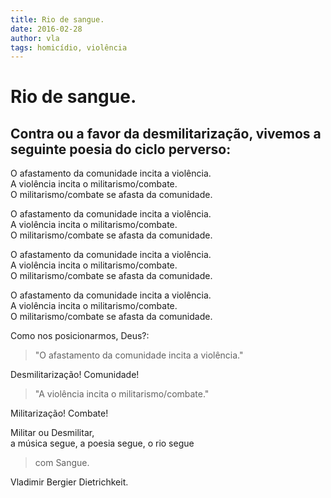 ```yaml
---
title: Rio de sangue.
date: 2016-02-28
author: vla
tags: homicídio, violência
---
```


# Rio de sangue.

## Contra ou a favor da desmilitarização, vivemos a seguinte poesia do ciclo perverso:

O afastamento da comunidade incita a violência. <br/> A violência incita o militarismo/combate. <br/> O militarismo/combate se afasta da comunidade. 

O afastamento da comunidade incita a violência. <br/> A violência incita o militarismo/combate. <br/> O militarismo/combate se afasta da comunidade. 

O afastamento da comunidade incita a violência. <br/> A violência incita o militarismo/combate. <br/> O militarismo/combate se afasta da comunidade. 

O afastamento da comunidade incita a violência. <br/> A violência incita o militarismo/combate. <br/> O militarismo/combate se afasta da comunidade. 

Como nos posicionarmos, Deus?:

> "O afastamento da comunidade incita a violência." 

Desmilitarização! Comunidade!

> "A violência incita o militarismo/combate." 

Militarização! Combate!

Militar ou Desmilitar, <br/> a música segue, a poesia segue, o rio segue 

> com Sangue.

Vladimir Bergier Dietrichkeit.

